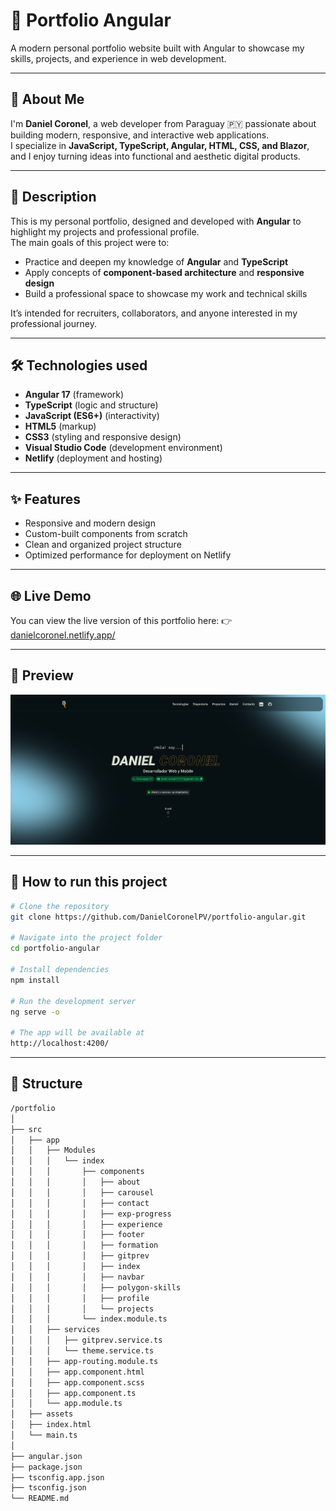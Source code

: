 
# 💼 Portfolio Angular

A modern personal portfolio website built with Angular to showcase my skills, projects, and experience in web development.  

---

## 📄 About Me
I'm **Daniel Coronel**, a web developer from Paraguay 🇵🇾 passionate about building modern, responsive, and interactive web applications.  
I specialize in **JavaScript, TypeScript, Angular, HTML, CSS, and Blazor**, and I enjoy turning ideas into functional and aesthetic digital products.  

---

## 📌 Description
This is my personal portfolio, designed and developed with **Angular** to highlight my projects and professional profile.  
The main goals of this project were to:  
- Practice and deepen my knowledge of **Angular** and **TypeScript**  
- Apply concepts of **component-based architecture** and **responsive design**  
- Build a professional space to showcase my work and technical skills  

It’s intended for recruiters, collaborators, and anyone interested in my professional journey.  

---

## 🛠 Technologies used
- **Angular 17** (framework)  
- **TypeScript** (logic and structure)  
- **JavaScript (ES6+)** (interactivity)  
- **HTML5** (markup)  
- **CSS3** (styling and responsive design)  
- **Visual Studio Code** (development environment)  
- **Netlify** (deployment and hosting)  

---

## ✨ Features
- Responsive and modern design  
- Custom-built components from scratch  
- Clean and organized project structure  
- Optimized performance for deployment on Netlify  

---

## 🌐 Live Demo
You can view the live version of this portfolio here:
👉 [danielcoronel.netlify.app/](https://danielcoronel.netlify.app/)

---

## 📸 Preview
![Portfolio Screenshot](src/assets/Portfolio-screenshot.png)

---

## 🚀 How to run this project
```bash
# Clone the repository
git clone https://github.com/DanielCoronelPV/portfolio-angular.git

# Navigate into the project folder
cd portfolio-angular

# Install dependencies
npm install

# Run the development server
ng serve -o

# The app will be available at
http://localhost:4200/
```

---

## 📁 Structure
```bash
/portfolio
│
├── src
│   ├── app
│   │   ├── Modules
│   │   │   └── index
│   │   │       ├── components
│   │   │       │   ├── about
│   │   │       │   ├── carousel
│   │   │       │   ├── contact
│   │   │       │   ├── exp-progress
│   │   │       │   ├── experience
│   │   │       │   ├── footer
│   │   │       │   ├── formation
│   │   │       │   ├── gitprev
│   │   │       │   ├── index
│   │   │       │   ├── navbar
│   │   │       │   ├── polygon-skills
│   │   │       │   ├── profile
│   │   │       │   └── projects
│   │   │       └── index.module.ts
│   │   ├── services
│   │   │   ├── gitprev.service.ts
│   │   │   └── theme.service.ts
│   │   ├── app-routing.module.ts
│   │   ├── app.component.html
│   │   ├── app.component.scss
│   │   ├── app.component.ts
│   │   └── app.module.ts
│   ├── assets
│   ├── index.html
│   └── main.ts
│
├── angular.json
├── package.json
├── tsconfig.app.json
├── tsconfig.json
└── README.md
```
